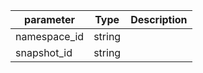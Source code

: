 | parameter | Type | Description |
| ----------- | ----------- |----------- |
| namespace_id  |  string  |    |
| snapshot_id  |  string  |    |